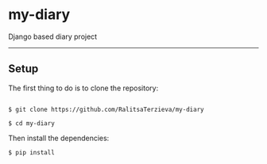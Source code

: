 # my-diary
Django based diary project

***

## Setup

The first thing to do is to clone the repository:

<pre><code>
$ git clone https://github.com/RalitsaTerzieva/my-diary

$ cd my-diary
</code></pre>

Then install the dependencies:

<pre><code>$ pip install</code></pre>
